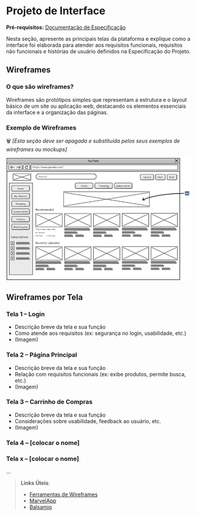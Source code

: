 
# Projeto de Interface

**Pré-requisitos:** <a href="2-Especificação.md"> Documentação de Especificação</a>

Nesta seção, apresente as principais telas da plataforma e explique como a interface foi elaborada para atender aos requisitos funcionais, requisitos não funcionais e histórias de usuário definidos na Especificação do Projeto.

## Wireframes

### O que são wireframes?

Wireframes são protótipos simples que representam a estrutura e o layout básico de um site ou aplicação web, destacando os elementos essenciais da interface e a organização das páginas.

### Exemplo de Wireframes
🗑️ _[Esta seção deve ser apagada e substituída pelos seus exemplos de wireframes ou mockups]_

![Exemplo de Wireframe](images/wireframe-example.png)

## Wireframes por Tela

### Tela 1 – Login

- Descrição breve da tela e sua função  
- Como atende aos requisitos (ex: segurança no login, usabilidade, etc.)  
- (Imagem)

### Tela 2 – Página Principal

- Descrição breve da tela e sua função  
- Relação com requisitos funcionais (ex: exibe produtos, permite busca, etc.)  
- (Imagem)

### Tela 3 – Carrinho de Compras

- Descrição breve da tela e sua função  
- Considerações sobre usabilidade, feedback ao usuário, etc.  
- (Imagem)

### Tela 4 – [colocar o nome] 

### Tela x – [colocar o nome] 

...

 
> **Links Úteis**:
> - [Ferramentas de Wireframes](https://rockcontent.com/blog/wireframes/)
> - [MarvelApp](https://marvelapp.com/developers/documentation/tutorials/)
> - [Balsamiq](https://balsamiq.com/)

